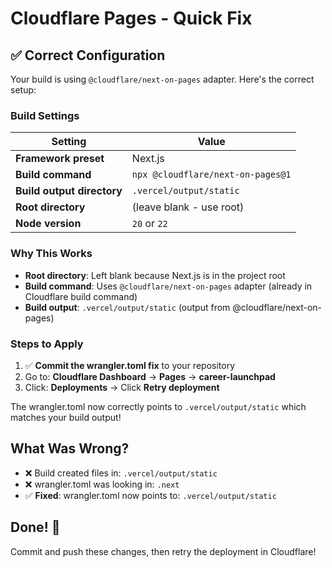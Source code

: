 # Cloudflare Pages - Quick Fix

## ✅ Correct Configuration

Your build is using `@cloudflare/next-on-pages` adapter. Here's the correct setup:

### Build Settings

| Setting | Value |
|---------|-------|
| **Framework preset** | Next.js |
| **Build command** | `npx @cloudflare/next-on-pages@1` |
| **Build output directory** | `.vercel/output/static` |
| **Root directory** | (leave blank - use root) |
| **Node version** | `20` or `22` |

### Why This Works

- **Root directory**: Left blank because Next.js is in the project root
- **Build command**: Uses `@cloudflare/next-on-pages` adapter (already in Cloudflare build command)
- **Build output**: `.vercel/output/static` (output from @cloudflare/next-on-pages)

### Steps to Apply

1. ✅ **Commit the wrangler.toml fix** to your repository
2. Go to: **Cloudflare Dashboard** → **Pages** → **career-launchpad**
3. Click: **Deployments** → Click **Retry deployment**

The wrangler.toml now correctly points to `.vercel/output/static` which matches your build output!

## What Was Wrong?

- ❌ Build created files in: `.vercel/output/static`
- ❌ wrangler.toml was looking in: `.next`
- ✅ **Fixed**: wrangler.toml now points to: `.vercel/output/static`

## Done! 🎉

Commit and push these changes, then retry the deployment in Cloudflare!
